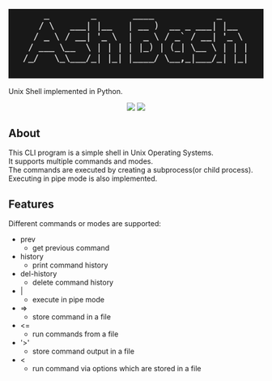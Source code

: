 <p align="center">
  <img src="https://github.com/amirh-far/ash-bash/blob/main/readme-images/ash.png"/>
</p>

Unix Shell implemented in Python.

<p align="center">
  <img src="https://img.shields.io/badge/Python-FFD43B?style=for-the-badge&logo=python&logoColor=blue"/>
  <img src="https://img.shields.io/badge/Shell_Script-121011?style=for-the-badge&logo=gnu-bash&logoColor=white"/>
</p>

## About
This CLI program is a simple shell in Unix Operating Systems.<br>
It supports multiple commands and modes.<br>
The commands are executed by creating a subprocess(or child process).<br>
Executing in pipe mode is also implemented.

## Features
Different commands or modes are supported:<br>
- prev
  - get previous command
- history
  - print command history
- del-history
  - delete command history
- |
  - execute in pipe mode
- =>
  - store command in a file
- <=
  - run commands from a file
- '>'
  - store command output in a file
- <
  - run command via options which are stored in a file

